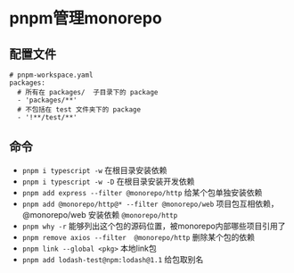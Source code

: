 # pnpm管理monorepo

## 配置文件
```
# pnpm-workspace.yaml
packages:
  # 所有在 packages/  子目录下的 package
  - 'packages/**'
  # 不包括在 test 文件夹下的 package
  - '!**/test/**'
```

## 命令

+ `pnpm i typescript -w` 在根目录安装依赖
+ `pnpm i typescript -w -D` 在根目录安装开发依赖
+ `pnpm add express --filter @monorepo/http` 给某个包单独安装依赖
+ `pnpm add @monorepo/http@* --filter @monorepo/web` 项目包互相依赖，@monorepo/web 安装依赖 `@monorepo/http`
+ `pnpm why -r` 能够列出这个包的源码位置，被monorepo内部哪些项目引用了
+ `pnpm remove axios --filter  @monorepo/http` 删除某个包的依赖
+ `pnpm link --global <pkg>` 本地link包
+ `pnpm add lodash-test@npm:lodash@1.1` 给包取别名